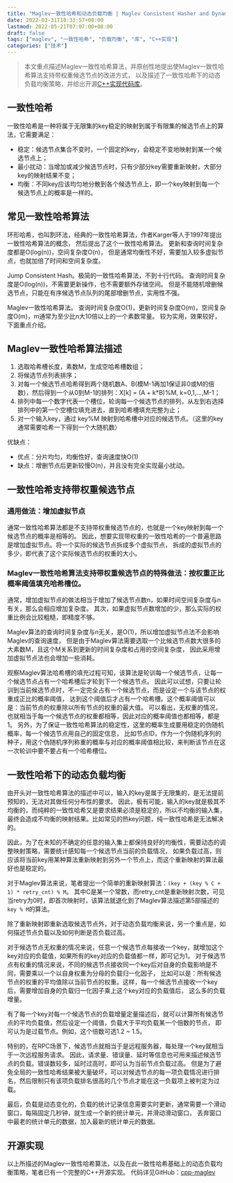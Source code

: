 ```yaml
---
title: "Maglev一致性哈希和动态负载均衡 | Maglev Consistent Hasher and Dynamic Load Balancer"
date: 2022-03-31T18:33:57+08:00
lastmod: 2022-05-21T07:07:00+08:00
draft: false
tags: ["maglev", "一致性哈希", "负载均衡", "库", "C++实现"]
categories: ["技术"]
---
```

>本文重点描述Maglev一致性哈希算法，并原创性地提出使Maglev一致性哈希算法支持带权重候选节点的改进方式，
>以及描述了一致性哈希下的动态负载均衡策略，并给出开源[C++实现代码库](https://github.com/peacalm/cpp-maglev)。


## 一致性哈希
一致性哈希是一种将属于无限集的key稳定的映射到属于有限集的候选节点上的算法，它需要满足：
* 稳定：候选节点集合不变时，一个固定的key，会稳定不变地映射到某一个候选节点上；
* 最小扰动：当增加或减少候选节点时，只有少部分key需要重新映射，大部分key的映射结果不变；
* 均衡：不同key应该均匀地分散到各个候选节点上，即一个key映射到每一个候选节点上的概率是一样的。

## 常见一致性哈希算法
环形哈希，也叫割环法，经典的一致性哈希算法，作者Karger等人于1997年提出一致性哈希算法的概念，
然后提出了这个一致性哈希算法。
更新和查询时间复杂度都是O(log(n))，空间复杂度O(n)，
但是通常均衡性不好，需要加入较多虚拟节点，也就加倍了时间和空间复杂度。


Jump Consistent Hash。极简的一致性哈希算法，不到十行代码。
查询时间复杂度是O(log(n))，不需要更新操作，也不需要额外存储空间。
但是不能随机增删候选节点，只能在有序候选节点队列的尾部增删节点，实用性不强。


Maglev一致性哈希算法。
查询时间复杂度O(1)，更新时间复杂度O(m)，空间复杂度O(m)，m通常为至少比n大10倍以上的一个素数常量。
较为实用，效果较好，下面重点介绍。


## Maglev一致性哈希算法描述

1. 选取哈希槽长度，素数M，生成空哈希槽数组；
2. 将候选节点列表排序；
3. 对每一个候选节点哈希得到两个随机数A、B(模M-1再加1保证非0或M的倍数)，然后得到一个从0到M-1的排列：X[k] = (A + k*B)%M, k=0,1,...,M-1；
4. 排列中每一个数字代表一个槽位，轮询每一个候选节点的排列，从左到右选择排列中的第一个空槽位填充进去，直到哈希槽填充完整为止；
5. 对一个输入key，通过 key%M 映射到哈希槽中对应的候选节点。（这里的key通常需要哈希一下得到一个大随机数）

优缺点：
* 优点：分片均匀，均衡性好，查询速度快O(1)
* 缺点：增删节点后更新较慢O(n)，并且没有完全实现最小扰动。


## 一致性哈希支持带权重候选节点

### 通用做法：增加虚拟节点
通常一致性哈希算法都是不支持带权重候选节点的，也就是一个key映射到每一个候选节点的概率是相等的。
因此，想要实现带权重的一致性哈希的一个普遍思路是增加虚拟节点。将一个实际的候选节点拆成多个虚拟节点，
拆成的虚拟节点的多少，即代表了这个实际候选节点的权重的大小。

### Maglev一致性哈希算法支持带权重候选节点的特殊做法：按权重正比概率阈值填充哈希槽位。
通常，增加虚拟节点的做法相当于增加了候选节点数n，如果时间空间复杂度与n有关，那么会相应增加复杂度。
其次，如果虚拟节点数增加的少，那么实际的权重比例会比较粗糙，即精度不够。

Maglev算法的查询时间复杂度与n无关，是O(1)，所以增加虚拟节点法不会影响Maglev的查询速度，
但是由于Maglev算法需要选取一个比候选节点数大很多的大素数M，且这个M关系到更新的时间复杂度和占用的空间复杂度，
因此采用增加虚拟节点法也会增加一些消耗。

观察Maglev算法哈希槽的填充过程可知，该算法是轮训每一个候选节点，让每一个候选节点占有一个哈希槽后才轮到下一个候选节点。
因此可以试想，只要让轮训到当前候选节点时，不一定完全占有一个候选节点，而是设定一个与该节点的权重成正比的概率阈值，
达到这个阈值后才占有一个哈希槽。这个概率阈值可以是：当前节点的权重除以所有节点的权重的最大值。
可以看出，无权重的情况，也就相当于每一个候选节点的权重都相等，因此对应的概率阈值也都相等，都是1。
另外，为了保证一致性哈希算法的稳定性，这里的概率生成要用稳定的伪随机概率，每一个候选节点用自己的固定信息，
比如节点ID，作为一个伪随机序列的种子，用这个伪随机序列称重的概率与对应的概率阈值相比较，来判断该节点在这一次轮训中要不要占有一个哈希槽位。


## 一致性哈希下的动态负载均衡
由开头对一致性哈希算法的描述中可以，输入的key是属于无限集的，是无法提前预知的，无法对其做任何分布性的要求。
因此，极有可能，输入的key就是极其不均衡的，而纯粹的一致性哈希又是要求结果必须是稳定的，所以不均衡的输入集，
最终会造成不均衡的映射结果。比如常见的热key问题，纯一致性哈希是无法解决的。

因此，为了在未知的不确定的任意的输入集上都保持良好的均衡性，需要动态的调整映射策略，需要统计感知每一个候选节点当前的负载情况，
如果负载过高，则应该将当前key用某种算法重新映射到另外一个节点上，而这个重新映射的算法最好也是稳定的。

对于Maglev算法来说，笔者提出一个简单的重新映射算法：`(key + (key % C + 1) * retry_cnt) % M`。
其中C是某一个常数，而retry_cnt是重新映射次数，可见当retry为0时，即首次映射时，该算法就退化到了Maglev算法描述第5部描述的
`key % M`的算法。

除了重新映射即重新选取候选节点外，对于动态负载均衡来说，另一个重点是，如何描述节点负载以及如何判断是否负载过高。

对于候选节点无权重的情况来说，任意一个候选节点每接收一个key，就增加这个key对应的负载值，如果所有的key对应的负载值都一样，即可记为1。
对于候选节点有权重的情况来说，不同的候选节点接收同一个key后对自身的负载影响是不同，需要乘以一个以自身权重为分母的负载归一化因子，
比如可以是：所有候选节点的权重的平均值除以当前节点的权重。这样，每一个候选节点接收一个key后，需要增加自身的负载归一化因子乘上这个key对应的负载值后，
这么多的负载增量。

有了每一个key对每一个候选节点的负载增量定量描述后，就可以计算所有候选节点的平均负载值，然后设定一个阈值，负载大于平均负载某一个倍数的节点，
即可认为是过载节点。例如，这个倍数可选1.2 ~ 1.5。

特别的，在RPC场景下，候选节点就相当于是远程服务器，每处理一个key就相当于一次远程服务请求。
因此，请求量、错误量、延时等信息也可用来描述候选节点的负载。错误数较多，延时过高时，即可认为当前节点负载过高。
但是为了避免全局的一致性哈希结果被大量破坏，可以对候选节点的每一项负载情况进行排名，然后限制只有该项负载排名很高的几个节点才能在这一负载项上被判定为过载。

最后，负载是动态变化的，负载的统计记录信息需要实时更新，通常需要一个滑动窗口，每隔固定几秒钟，就生成一个新的统计单元，并滑动滑动窗口，
丢弃窗口中最老的统计单元的数据，加入最新的统计单元的数据。


## 开源实现
以上所描述的Maglev一致性哈希算法，以及在此一致性哈希基础上的动态负载均衡策略，笔者已有一个完整的C++开源实现。
代码详见GitHub：[cpp-maglev](https://github.com/peacalm/cpp-maglev)